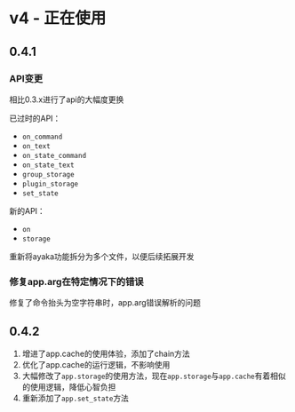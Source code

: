 # v4 - 正在使用

## 0.4.1 

### API变更

相比0.3.x进行了api的大幅度更换

已过时的API：

- `on_command`
- `on_text`
- `on_state_command`
- `on_state_text`
- `group_storage`
- `plugin_storage`
- `set_state`

新的API：

- `on`
- `storage`

重新将ayaka功能拆分为多个文件，以便后续拓展开发

### 修复app.arg在特定情况下的错误

修复了命令抬头为空字符串时，app.arg错误解析的问题   

## 0.4.2 

1. 增进了app.cache的使用体验，添加了chain方法
2. 优化了app.cache的运行逻辑，不影响使用
3. 大幅修改了`app.storage`的使用方法，现在`app.storage`与`app.cache`有着相似的使用逻辑，降低心智负担
4. 重新添加了`app.set_state`方法

